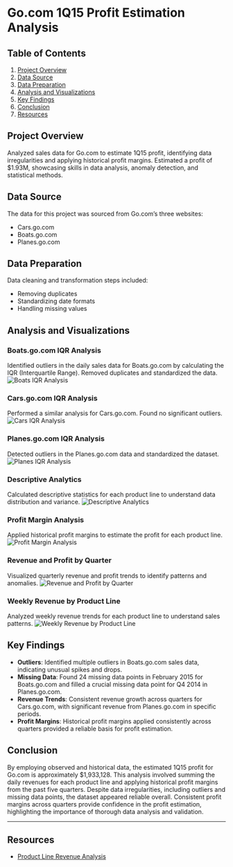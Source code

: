 # Go.com 1Q15 Profit Estimation Analysis

## Table of Contents
1. [Project Overview](#project-overview)
2. [Data Source](#data-source)
3. [Data Preparation](#data-preparation)
4. [Analysis and Visualizations](#analysis-and-visualizations)
5. [Key Findings](#key-findings)
6. [Conclusion](#conclusion)
7. [Resources](#resources)

## Project Overview
Analyzed sales data for Go.com to estimate 1Q15 profit, identifying data irregularities and applying historical profit margins. Estimated a profit of $1.93M, showcasing skills in data analysis, anomaly detection, and statistical methods.

## Data Source
The data for this project was sourced from Go.com’s three websites:
- Cars.go.com
- Boats.go.com
- Planes.go.com

## Data Preparation
Data cleaning and transformation steps included:
- Removing duplicates
- Standardizing date formats
- Handling missing values

## Analysis and Visualizations

### Boats.go.com IQR Analysis
Identified outliers in the daily sales data for Boats.go.com by calculating the IQR (Interquartile Range). Removed duplicates and standardized the data.
![Boats IQR Analysis](https://github.com/swong6/EXCEL.RevenueAnalysis/blob/main/Baots%20IQR%20Analysis.png)

### Cars.go.com IQR Analysis
Performed a similar analysis for Cars.go.com. Found no significant outliers.
![Cars IQR Analysis](https://github.com/swong6/EXCEL.RevenueAnalysis/blob/main/Cars%20IQR%20Analysis.png)

### Planes.go.com IQR Analysis
Detected outliers in the Planes.go.com data and standardized the dataset.
![Planes IQR Analysis](https://github.com/swong6/EXCEL.RevenueAnalysis/blob/main/Planes%20IQR%20Analysis.png)

### Descriptive Analytics
Calculated descriptive statistics for each product line to understand data distribution and variance.
![Descriptive Analytics](https://github.com/swong6/EXCEL.RevenueAnalysis/blob/main/Descriptive%20Analytics.png)

### Profit Margin Analysis
Applied historical profit margins to estimate the profit for each product line.
![Profit Margin Analysis](https://github.com/swong6/EXCEL.RevenueAnalysis/blob/main/Profit%20Margin%20Analysis.png)

### Revenue and Profit by Quarter
Visualized quarterly revenue and profit trends to identify patterns and anomalies.
![Revenue and Profit by Quarter](https://github.com/swong6/EXCEL.RevenueAnalysis/blob/main/Revenue%20and%20Profit%20by%20Quarter.png)

### Weekly Revenue by Product Line
Analyzed weekly revenue trends for each product line to understand sales patterns.
![Weekly Revenue by Product Line](https://github.com/swong6/EXCEL.RevenueAnalysis/blob/main/Weekly%20Revenue%20by%20Product%20Line.png)

## Key Findings
- **Outliers**: Identified multiple outliers in Boats.go.com sales data, indicating unusual spikes and drops.
- **Missing Data**: Found 24 missing data points in February 2015 for Boats.go.com and filled a crucial missing data point for Q4 2014 in Planes.go.com.
- **Revenue Trends**: Consistent revenue growth across quarters for Cars.go.com, with significant revenue from Planes.go.com in specific periods.
- **Profit Margins**: Historical profit margins applied consistently across quarters provided a reliable basis for profit estimation.

## Conclusion
By employing observed and historical data, the estimated 1Q15 profit for Go.com is approximately $1,933,128. This analysis involved summing the daily revenues for each product line and applying historical profit margins from the past five quarters. Despite data irregularities, including outliers and missing data points, the dataset appeared reliable overall. Consistent profit margins across quarters provide confidence in the profit estimation, highlighting the importance of thorough data analysis and validation.

---

## Resources
- [Product Line Revenue Analysis](https://github.com/swong6/EXCEL.RevenueAnalysis/blob/main/Product_Line_Revenue_Analysis.xlsx)
